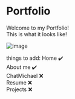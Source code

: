 # Portfolio

Welcome to my Portfolio! <br />
This is what it looks like! <br />

![image](https://github.com/suke404/Portfolio/assets/85700523/b541509d-fdbb-4349-bd12-286062ff79ba) <br />


things to add:
Home :heavy_check_mark: <br />
About me :heavy_check_mark: <br />
ChatMichael :x: <br /> 
Resume :x: <br /> 
Projects :x: <br />
